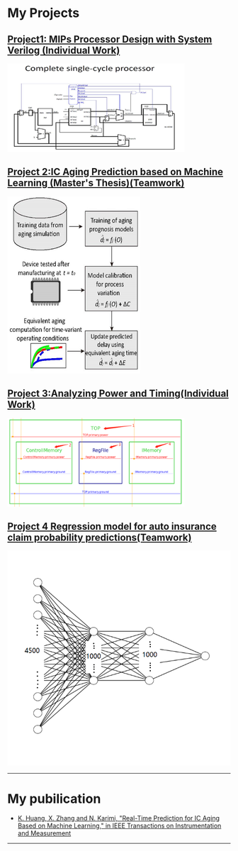 # My Projects

[Project1: MIPs Processor Design with System Verilog (Individual Work)](/sample_page1)
---
<img src="images/p1t1.jpg?raw=true" width="400" height="200"/>

[Project 2:IC Aging Prediction based on Machine Learning (Master's Thesis)(Teamwork) ](/pdf/thesis.pdf)
---
<img src="images/p2t1.jpg?raw=true" width="300" height="400"/>

[Project 3:Analyzing Power and Timing(Individual Work) ](/sample_page3)
---
<img src="images/p3t1.bmp?raw=true" width="400" height="200"/>

[Project 4 Regression model for auto insurance claim probability predictions(Teamwork)](/sample_page4)
---
<img src="images/p4t1.bmp?raw=true"/>

---

# My pubilication

- [K. Huang, X. Zhang and N. Karimi, "Real-Time Prediction for IC Aging Based on Machine Learning," in IEEE Transactions on Instrumentation and Measurement](https://ieeexplore.ieee.org/abstract/document/8666076)
---
